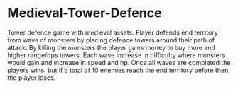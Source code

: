 # Medieval-Tower-Defence
Tower defence game with medieval assets. Player defends end territory from wave of monsters by placing defence towers around their path of attack. By killing the monsters the player gains money to buy more and higher range/dps towers. Each wave increase in difficulty where monsters would gain and increase in speed and hp. Once all waves are completed the players wins, but if a total of 10 enemies reach the end territory before then, the player loses.
